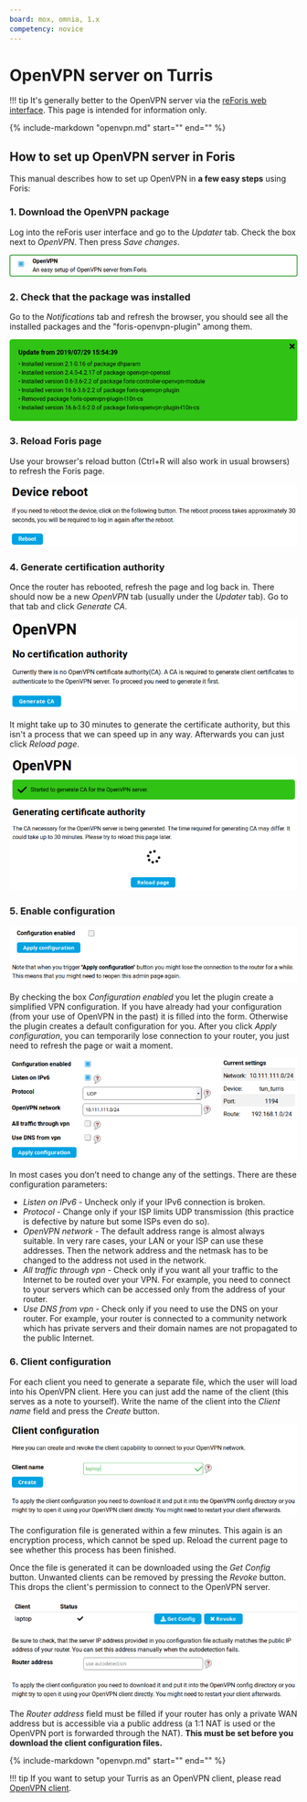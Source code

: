 ```yaml
---
board: mox, omnia, 1.x
competency: novice
---
```

# OpenVPN server on Turris

!!! tip
    It's generally better to the OpenVPN server via the
    [reForis web interface](openvpn.md). This page is intended for information
    only.

{%
  include-markdown "openvpn.md"
  start="<!--what-is-openvpn-start-->"
  end="<!--what-is-openvpn-end-->"
%}

## How to set up OpenVPN server in Foris

This manual describes how to set up OpenVPN in **a few easy steps** using Foris:

### 1. Download the OpenVPN package

Log into the reForis user interface and go to the _Updater_ tab. Check the box next to _OpenVPN_.
Then press _Save changes_.

![OpenVPN section in Updated](foris-updater.png)

### 2. Check that the package was installed

Go to the _Notifications_ tab and refresh the browser, you should see all the installed packages and the
"foris-openvpn-plugin" among them.

![Installed packages](foris-packages.png)

### 3. Reload Foris page

Use your browser's reload button (Ctrl+R will also work in usual browsers) to
refresh the Foris page.

![Device reboot](foris-reboot.png)

### 4. Generate certification authority

Once the router has rebooted, refresh the page and log back in. There should now be a new _OpenVPN_ tab (usually
under the _Updater_ tab). Go to that tab and click _Generate CA_.

![No certification authority](foris-no-ca.png)

It might take up to 30 minutes to generate the certificate authority, but this isn't a process that we can speed up
in any way. Afterwards you can just click _Reload page_.

![Certification authority is being generated](foris-gen-ca.png)

### 5. Enable configuration

![Configuration disabled](foris-conf-disabled.png)

By checking the box _Configuration enabled_ you let the plugin create a simplified VPN configuration.
If you have already had your configuration (from your use of OpenVPN in the past) it is filled into the form.
Otherwise the plugin creates a default configuration for you. After you click _Apply configuration_,
you can temporarily lose connection to your router, you just need to refresh the page or wait a moment.

![Configuration enabled](foris-conf-enabled.png)

In most cases you don’t need to change any of the settings. There are these configuration parameters:

* _Listen on IPv6_ - Uncheck only if your IPv6 connection is broken.
* _Protocol_ - Change only if your ISP limits UDP transmission (this practice is defective by nature but some
ISPs even do so).
* _OpenVPN network_ - The default address range is almost always suitable. In very rare cases, your LAN or your
ISP can use these addresses. Then the network address and the netmask has to be changed to the address not used
in the network.
* _All traffic through vpn_ - Check only if you want all your traffic to the Internet to be routed over your VPN.
For example, you need to connect to your servers which can be accessed only from the address of your router.
* _Use DNS from vpn_ - Check only if you need to use the DNS on your router. For example, your router is connected to
a community network which has private servers and their domain names are not propagated to the public Internet.

### 6. Client configuration

For each client you need to generate a separate file, which the user will load into his OpenVPN client. Here you can
just add the name of the client (this serves as a note to yourself). Write the name of the client into
the _Client name_ field and press the _Create_ button.

![Client configuration](foris-client.png)

The configuration file is generated within a few minutes. This again is an encryption process, which cannot be sped up.
Reload the current page to see whether this process has been finished.

Once the file is generated it can be downloaded using the _Get Config_ button. Unwanted clients can be removed
by pressing the _Revoke_ button. This drops the client's permission to connect to the OpenVPN server.

![Client configuration download](foris-client-download.png)

The _Router address_ field must be filled if your router has only a private WAN address but is accessible via
a public address (a 1:1 NAT is used or the OpenVPN port is forwarded through the NAT). **This must be set before you
download the client configuration files.**

{%
  include-markdown "openvpn.md"
  start="<!--openvpn-client-side-start-->"
  end="<!--openvpn-client-side-end-->"
%}

!!! tip
    If you want to setup your Turris as an OpenVPN client, please read [OpenVPN client](../openvpn-client/openvpn.md).
